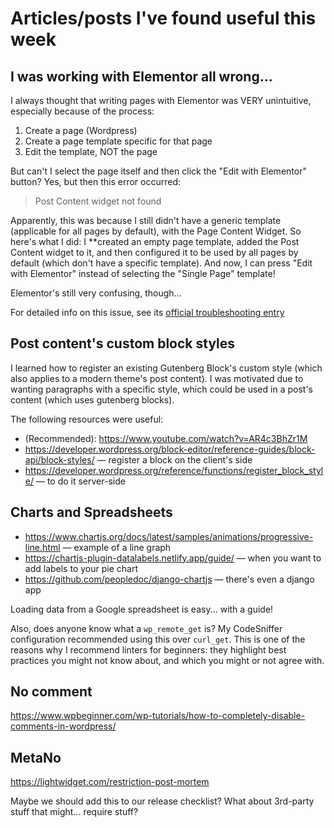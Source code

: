 # Articles/posts I've found useful this week

## I was working with Elementor all wrong...

I always thought that writing pages with Elementor was VERY unintuitive, especially because of the process:

1. Create a page (Wordpress)
2. Create a page template specific for that page
3. Edit the template, NOT the page

But can't I select the page itself and then click the "Edit with Elementor" button? Yes, but then this error occurred:
> Post Content widget not found

Apparently, this was because I still didn't have a generic template (applicable for all pages by default), with the Page
Content Widget. So here's what I did: I **created an empty page template, added the Post Content widget to it, and then
configured it to be used by all pages by default (which don't have a specific template).
And now, I can press "Edit with Elementor" instead of selecting the "Single Page" template!

Elementor's still very confusing, though...

For detailed info on this issue, see
its [official troubleshooting entry](https://elementor.com/help/post-content-widget-not-found/)

## Post content's custom block styles

I learned how to register an existing Gutenberg Block's custom style (which also applies to a modern theme's post
content). I was motivated due to wanting paragraphs with a
specific style, which could be used in a post's content (which uses gutenberg blocks).

The following resources were useful:

- (Recommended): https://www.youtube.com/watch?v=AR4c3BhZr1M
- https://developer.wordpress.org/block-editor/reference-guides/block-api/block-styles/ — register a block on the
  client's side
- https://developer.wordpress.org/reference/functions/register_block_style/ — to do it server-side

## Charts and Spreadsheets

- https://www.chartjs.org/docs/latest/samples/animations/progressive-line.html — example of a line graph
- https://chartjs-plugin-datalabels.netlify.app/guide/ — when you want to add labels to your pie chart
- https://github.com/peopledoc/django-chartjs — there's even a django app

Loading data from a Google spreadsheet is easy... with a guide!

Also, does anyone know what a `wp_remote_get` is? My CodeSniffer configuration recommended using this over `curl_get`.
This is one of the reasons why I recommend linters for beginners: they highlight best practices you might not know
about, and which you might or not agree with.

## No comment

https://www.wpbeginner.com/wp-tutorials/how-to-completely-disable-comments-in-wordpress/

## MetaNo

https://lightwidget.com/restriction-post-mortem

Maybe we should add this to our release checklist? What about 3rd-party stuff that might... require stuff?